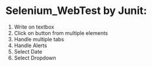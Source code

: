 # Selenium_WebTest by Junit:
1. Write on textbox
2. Click on button from multiple elements
3. Handle multiple tabs
4. Handle Alerts
5. Select Date
6. Select Dropdown
